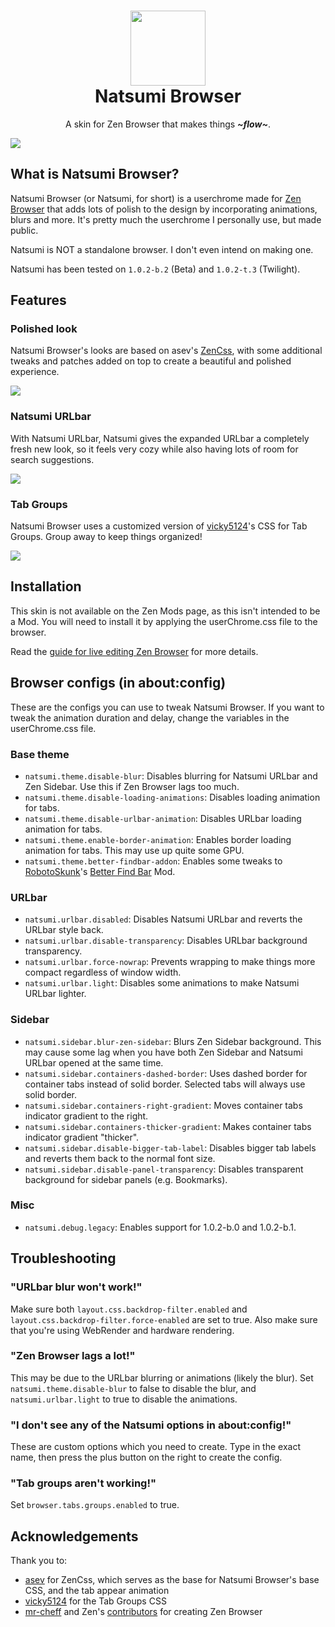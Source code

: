 <h1 align="center">
  <img width="120" height="120" src="https://github.com/greeeen-dev/natsumi-browser/blob/main/images/icon.png?raw=true">
  <br>
  Natsumi Browser
</h1>

<p align="center">A skin for Zen Browser that makes things <strong><i>~flow~</i></strong>.</p>

![](https://github.com/greeeen-dev/natsumi-browser/blob/main/images/natsumi-preview.png?raw=true)

## What is Natsumi Browser?
Natsumi Browser (or Natsumi, for short) is a userchrome made for [Zen
Browser](https://zen-browser.app) that adds lots of polish to the design by incorporating animations,
blurs and more. It's pretty much the userchrome I personally use, but made public.

Natsumi is NOT a standalone browser. I don't even intend on making one.

Natsumi has been tested on `1.0.2-b.2` (Beta) and `1.0.2-t.3` (Twilight).

## Features
### Polished look
Natsumi Browser's looks are based on asev's [ZenCss](https://github.com/lunar-os/ZenCss), with some
additional tweaks and patches added on top to create a beautiful and polished experience.

![](https://github.com/greeeen-dev/natsumi-browser/blob/main/images/interface.gif?raw=true)

### Natsumi URLbar
With Natsumi URLbar, Natsumi gives the expanded URLbar a completely fresh new look, so it feels very
cozy while also having lots of room for search suggestions.

![](https://github.com/greeeen-dev/natsumi-browser/blob/main/images/natsumi-urlbar.gif?raw=true)

### Tab Groups
Natsumi Browser uses a customized version of [vicky5124](https://github.com/vicky5124)'s CSS for Tab
Groups. Group away to keep things organized!

![](https://github.com/greeeen-dev/natsumi-browser/blob/main/images/tab-groups.gif?raw=true)

## Installation
This skin is not available on the Zen Mods page, as this isn't intended to be a Mod. You will need to
install it by applying the userChrome.css file to the browser.

Read the [guide for live editing Zen Browser](https://docs.zen-browser.app/guides/live-editing) for more
details.

## Browser configs (in about:config)
These are the configs you can use to tweak Natsumi Browser. If you want to tweak the animation duration
and delay, change the variables in the userChrome.css file.

### Base theme
- `natsumi.theme.disable-blur`: Disables blurring for Natsumi URLbar and Zen Sidebar. Use this if
  Zen Browser lags too much.
- `natsumi.theme.disable-loading-animations`: Disables loading animation for tabs.
- `natsumi.theme.disable-urlbar-animation`: Disables URLbar loading animation for tabs.
- `natsumi.theme.enable-border-animation`: Enables border loading animation for tabs. This may use up
  quite some GPU.
- `natsumi.theme.better-findbar-addon`: Enables some tweaks to
  [RobotoSkunk](https://github.com/RobotoSkunk)'s [Better Find
  Bar](https://zen-browser.app/mods/a6335949-4465-4b71-926c-4a52d34bc9c0/) Mod.

### URLbar
- `natsumi.urlbar.disabled`: Disables Natsumi URLbar and reverts the URLbar style back.
- `natsumi.urlbar.disable-transparency`: Disables URLbar background transparency.
- `natsumi.urlbar.force-nowrap`: Prevents wrapping to make things more compact regardless of window
  width.
- `natsumi.urlbar.light`: Disables some animations to make Natsumi URLbar lighter.

### Sidebar
- `natsumi.sidebar.blur-zen-sidebar`: Blurs Zen Sidebar background. This may cause some lag when you
  have both Zen Sidebar and Natsumi URLbar opened at the same time.
- `natsumi.sidebar.containers-dashed-border`: Uses dashed border for container tabs instead of solid
  border. Selected tabs will always use solid border.
- `natsumi.sidebar.containers-right-gradient`: Moves container tabs indicator gradient to the right.
- `natsumi.sidebar.containers-thicker-gradient`: Makes container tabs indicator gradient "thicker".
- `natsumi.sidebar.disable-bigger-tab-label`: Disables bigger tab labels and reverts them back to the
  normal font size.
- `natsumi.sidebar.disable-panel-transparency`: Disables transparent background for sidebar panels
  (e.g. Bookmarks).

### Misc
- `natsumi.debug.legacy`: Enables support for 1.0.2-b.0 and 1.0.2-b.1.

## Troubleshooting
### "URLbar blur won't work!"
Make sure both `layout.css.backdrop-filter.enabled` and `layout.css.backdrop-filter.force-enabled` are
set to true. Also make sure that you're using WebRender and hardware rendering.

### "Zen Browser lags a lot!"
This may be due to the URLbar blurring or animations (likely the blur). Set `natsumi.theme.disable-blur`
to false to disable the blur, and `natsumi.urlbar.light` to true to disable the animations.

### "I don't see any of the Natsumi options in about:config!"
These are custom options which you need to create. Type in the exact name, then press the plus button on
the right to create the config.

### "Tab groups aren't working!"
Set `browser.tabs.groups.enabled` to true.

## Acknowledgements
Thank you to:
- [asev](https://github.com/lunar-os) for ZenCss, which serves as the base for Natsumi Browser's base
  CSS, and the tab appear animation
- [vicky5124](https://github.com/vicky5124) for the Tab Groups CSS
- [mr-cheff](https://github.com/mr-cheff) and Zen's
  [contributors](https://github.com/zen-browser/desktop/graphs/contributors) for creating Zen Browser
